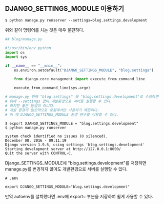 ## DJANGO_SETTINGS_MODULE 이용하기
```
$ python manage.py renserver --settings=blog.settings.development
```
위와 같이 명령어를 치는 것은 매우 불편하다. 
```python
## blog/manage.py

#!/usr/bin/env python
import os
import sys

if __name__ == "__main__":
    os.environ.setdefault("DJANGO_SETTINGS_MODULE", "blog.settings")

    from django.core.management import execute_from_command_line

    execute_from_command_line(sys.argv)

# manage.py 안에 "blog.settings" 을 "blog.settings.development"로 수정하면
# 뒤에 --settings 없이 개발환경으로 서버를 실행할 수 있다.
# 하지만 좋은 방법이 아니다.
# 개발 환경의 일반적으로 로컬에서만 사용하기 때문이다.
# 이 때 DJANGO_SETTINGS_MODULE 환경 변수를 이용할 수 있다.
```
```
$ export DJANGO_SETTINGS_MODULE = "blog.settings.development"
$ python manage.py runserver

system check identified no issues (0 silenced).
December 08, 2016 - 09:11:19
Django version 1.9.6, using settings 'blog.settings.development'
Starting development server at http://127.0.0.1:8000/
Quit the server with CONTROL-C.
```
Django_SETTINGS_MODULE에 "blog.settings.development"를 저장하면 manage.py를 변경하지 않아도 개발환경으로 서버를 실행할 수 있다.
```
# .env

export DJANGO_SETTINGS_MODULE="blog.settings.development"
```
만약 autoenv를 설치했다면 .env에 export~ 부분을 저장하여 쉽게 사용할 수 있다. 

